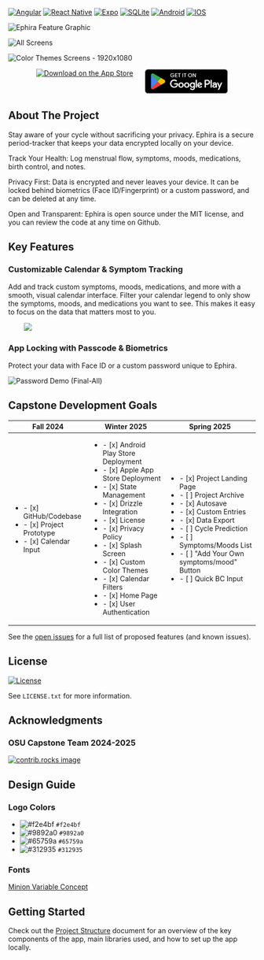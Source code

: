 <a id="readme-top"></a>

<!-- PROJECT SHIELDS -->
<!--
*** Reference links are enclosed in brackets [ ] instead of parentheses ( ).
*** See the bottom of this document for the declaration of the reference variables
*** for contributors-url, forks-url, etc. This is an optional, concise syntax you may use.
*** https://www.markdownguide.org/basic-syntax/#reference-style-links
-->

[![Angular][TypeScript.org]][TypeScript-url]
[![React Native][React-Native.dev]][React-Native-url]
[![Expo][Expo.dev]][expo-url]
[![SQLite][SQLite.org]][SQLite-url]
[![Android][Android.com]][Android-url]
[![IOS][Apple.com]][Apple-url]

<!-- PROJECT LOGO -->

![Ephira Feature Graphic](https://github.com/user-attachments/assets/7b6e3dfe-63fc-4239-9e51-af8fa0c1aeb3)

![All Screens](https://github.com/user-attachments/assets/c795869d-a4fe-44a9-b520-d5d4561245b1)

![Color Themes Screens - 1920x1080](https://github.com/user-attachments/assets/30b38159-a8aa-47a8-92e1-7dbbeacd79b8)

<p align="center" style="display: flex; justify-content: center; gap: 24px;">
  <a href="https://apps.apple.com/us/app/ephira/id6741593838?platform=iphone" target="_blank" rel="noopener noreferrer">
    <img src="https://toolbox.marketingtools.apple.com/api/badges/download-on-the-app-store/black/en-us" height="50" alt="Download on the App Store">
  </a>
  <a href="https://play.google.com/store/apps/details?id=com.capucity.ephira" target="_blank" rel="noopener noreferrer">
    <img src="assets/images/google-play-badge.png" height="50" alt="Get it on Google Play">
  </a>
</p>

<!-- ABOUT THE PROJECT -->

## About The Project

Stay aware of your cycle without sacrificing your privacy. Ephira is a secure period-tracker that keeps your data encrypted locally on your device.

Track Your Health: Log menstrual flow, symptoms, moods, medications, birth control, and notes.

Privacy First: Data is encrypted and never leaves your device. It can be locked behind biometrics (Face ID/Fingerprint) or a custom password, and can be deleted at any time.

Open and Transparent: Ephira is open source under the MIT license, and you can review the code at any time on Github.

<!-- VIDEO DEMOS -->

## Key Features

### Customizable Calendar & Symptom Tracking

Add and track custom symptoms, moods, medications, and more with a smooth, visual calendar interface. Filter your calendar legend to only show the symptoms, moods, and medications you want to see. This makes it easy to focus on the data that matters most to you.

‎ ‎ ‎ ‎ ‎ ‎ ‎ ‎ ‎<img src="https://github.com/user-attachments/assets/c0aaa86b-1fcb-4cac-874e-49b39a04bfb1" width="650"/>

### App Locking with Passcode & Biometrics

Protect your data with Face ID or a custom password unique to Ephira.

![Password Demo (Final-All)](https://github.com/user-attachments/assets/296864e6-ae4e-48ac-8ee8-b9ca0cd0f9e9)

<!-- DEVELOPMENT GOALS -->

## Capstone Development Goals

| Fall 2024                                                                                            | Winter 2025                                                                                                                                                                                                                                                                                                                                                                | Spring 2025                                                                                                                                                                                                                                                                                               |
| ---------------------------------------------------------------------------------------------------- | -------------------------------------------------------------------------------------------------------------------------------------------------------------------------------------------------------------------------------------------------------------------------------------------------------------------------------------------------------------------------- | --------------------------------------------------------------------------------------------------------------------------------------------------------------------------------------------------------------------------------------------------------------------------------------------------------- |
| <ul><li>- [x] GitHub/Codebase</li><li>- [x] Project Prototype</li><li>- [x] Calendar Input</li></ul> | <ul><li>- [x] Android Play Store Deployment</li><li>- [x] Apple App Store Deployment</li><li>- [x] State Management</li><li>- [x] Drizzle Integration</li><li>- [x] License</li><li>- [x] Privacy Policy</li><li>- [x] Splash Screen</li><li>- [x] Custom Color Themes</li><li>- [x] Calendar Filters</li><li>- [x] Home Page</li><li>- [x] User Authentication </li></ul> | <ul><li>- [x] Project Landing Page</li><li>- [ ] Project Archive</li><li>- [x] Autosave</li><li>- [x] Custom Entries</li><li>- [x] Data Export</li><li>- [ ] Cycle Prediction</li><li>- [ ] Symptoms/Moods List </li><li>- [ ] "Add Your Own symptoms/mood" Button</li><li>- [ ] Quick BC Input</li></ul> |

See the [open issues](https://github.com/adulbrich/ephira/issues) for a full list of proposed features (and known issues).

<!-- LICENSE -->

## License

[![License][license-shield]][license-url]

See `LICENSE.txt` for more information.

<!-- ACKNOWLEDGMENTS -->

## Acknowledgments

### OSU Capstone Team 2024-2025

<a href="https://github.com/adulbrich/ephira/graphs/contributors">
  <img src="https://contrib.rocks/image?repo=adulbrich/ephira" alt="contrib.rocks image" />
</a>

<!-- DESIGN GUIDE -->

## Design Guide

### Logo Colors

- ![#f2e4bf](https://placehold.co/15x15/f2e4bf/f2e4bf.png) `#f2e4bf`
- ![#9892a0](https://placehold.co/15x15/9892a0/9892a0.png) `#9892a0`
- ![#65759a](https://placehold.co/15x15/65759a/65759a.png) `#65759a`
- ![#312935](https://placehold.co/15x15/312935/312935.png) `#312935`

### Fonts

[Minion Variable Concept](https://fonts.adobe.com/fonts/minion)

<!-- GETTING STARTED -->

## Getting Started

Check out the [Project Structure](https://github.com/adulbrich/ephira/blob/main/PROJECTSTRUCTURE.md) document for an overview of the key components of the app, main libraries used, and how to set up the app locally.

<!-- MARKDOWN LINKS & IMAGES -->
<!-- https://www.markdownguide.org/basic-syntax/#reference-style-links -->

[license-shield]: https://img.shields.io/github/license/adulbrich/ephira.svg?style=for-the-badge
[license-url]: https://github.com/adulbrich/ephira/blob/master/LICENSE.txt
[product-screenshot]: assets/images/feature-graphic.png
[SQLite.org]: https://img.shields.io/badge/sqlite-%2307405e.svg?style=for-the-badge&logo=sqlite&logoColor=white
[SQLite-url]: https://sqlite.org
[Expo.dev]: https://img.shields.io/badge/expo-1C1E24?style=for-the-badge&logo=expo&logoColor=#D04A37
[Expo-url]: https://expo.dev
[React-Native.dev]: https://img.shields.io/badge/react_native-%2320232a.svg?style=for-the-badge&logo=react&logoColor=%2361DAFB
[React-Native-url]: https://reactnative.dev
[TypeScript.org]: https://img.shields.io/badge/typescript-%23007ACC.svg?style=for-the-badge&logo=typescript&logoColor=white
[TypeScript-url]: https://typescriptlang.org
[Android.com]: https://img.shields.io/badge/Android-3DDC84?style=for-the-badge&logo=android&logoColor=white
[Android-url]: https://android.com
[Apple.com]: https://img.shields.io/badge/IOS-%23000000.svg?style=for-the-badge&logo=apple&logoColor=white
[Apple-url]: https://apple.com
